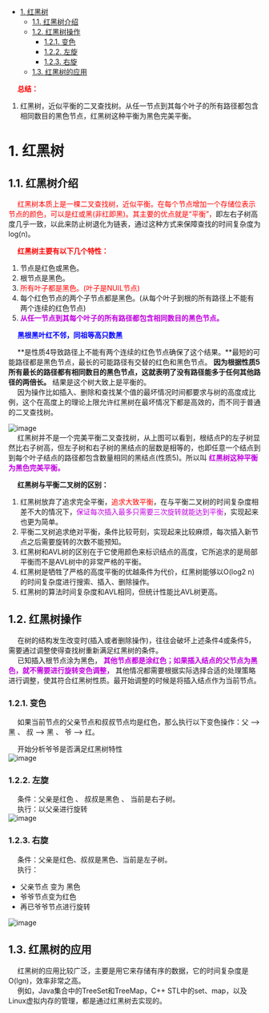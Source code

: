 
<!-- TOC -->

- [1. 红黑树](#1-红黑树)
    - [1.1. 红黑树介绍](#11-红黑树介绍)
    - [1.2. 红黑树操作](#12-红黑树操作)
        - [1.2.1. 变色](#121-变色)
        - [1.2.2. 左旋](#122-左旋)
        - [1.2.3. 右旋](#123-右旋)
    - [1.3. 红黑树的应用](#13-红黑树的应用)

<!-- /TOC -->

&emsp; **<font color = "red">总结：</font>**  
1. 红黑树，近似平衡的二叉查找树。从任一节点到其每个叶子的所有路径都包含相同数目的黑色节点，红黑树这种平衡为黑色完美平衡。  


# 1. 红黑树  
<!-- 
***30张图带你彻底理解红黑树
https://www.jianshu.com/p/e136ec79235c
** https://www.jianshu.com/p/778ca9a176b5
https://blog.csdn.net/qq_38685503/article/details/103425572
-->

## 1.1. 红黑树介绍
&emsp; <font color = "red">红黑树本质上是一棵二叉查找树，近似平衡。在每个节点增加一个存储位表示节点的颜色，可以是红或黑(非红即黑)。其主要的优点就是“平衡”，</font>即左右子树高度几乎一致，以此来防止树退化为链表，通过这种方式来保障查找的时间复杂度为 log(n)。  


&emsp; **<font color = "red">红黑树主要有以下几个特性：</font>**   
1. 节点是红色或黑色。   
2. 根节点是黑色。  
3. <font color = "red">所有叶子都是黑色。(叶子是NUIL节点)</font>  
4. 每个红色节点的两个子节点都是黑色。(从每个叶子到根的所有路径上不能有两个连续的红色节点)  
5. **<font color = "clime">从任一节点到其每个叶子的所有路径都包含相同数目的黑色节点。</font>**  

&emsp; **<font color = "blue">黑根黑叶红不邻，同祖等高只数黑</font>**    

&emsp; **是性质4导致路径上不能有两个连续的红色节点确保了这个结果。**最短的可能路径都是黑色节点，最长的可能路径有交替的红色和黑色节点。 **因为根据性质5所有最长的路径都有相同数目的黑色节点，这就表明了没有路径能多于任何其他路径的两倍长。** 结果是这个树大致上是平衡的。  
&emsp; 因为操作比如插入、删除和查找某个值的最坏情况时间都要求与树的高度成比例，这个在高度上的理论上限允许红黑树在最坏情况下都是高效的，而不同于普通的二叉查找树。     

![image](https://gitee.com/wt1814/pic-host/raw/master/images/java/function/function-6.png)  
&emsp; 红黑树并不是一个完美平衡二叉查找树，从上图可以看到，根结点P的左子树显然比右子树高，但左子树和右子树的黑结点的层数是相等的，也即任意一个结点到到每个叶子结点的路径都包含数量相同的黑结点(性质5)。所以叫 **<font color = "clime">红黑树这种平衡为黑色完美平衡。</font>**  


&emsp; **红黑树与平衡二叉树的区别：**
1. 红黑树放弃了追求完全平衡，<font color = "red">追求大致平衡</font>，在与平衡二叉树的时间复杂度相差不大的情况下，<font color = "clime">保证每次插入最多只需要三次旋转就能达到平衡</font>，实现起来也更为简单。  
2. 平衡二叉树追求绝对平衡，条件比较苛刻，实现起来比较麻烦，每次插入新节点之后需要旋转的次数不能预知。  
3. 红黑树和AVL树的区别在于它使用颜色来标识结点的高度，它所追求的是局部平衡而不是AVL树中的非常严格的平衡。  
4. 红黑树是牺牲了严格的高度平衡的优越条件为代价，红黑树能够以O(log2 n)的时间复杂度进行搜索、插入、删除操作。  
5. 红黑树的算法时间复杂度和AVL相同，但统计性能比AVL树更高。  

## 1.2. 红黑树操作  
<!-- 
在一棵AVL树中，我们通过左旋和右旋来调整由于插入和删除所造成的不平衡问题。在红黑树中，可以使用两种方式进行平衡操作：

    重新着色
    旋转

当红黑树中出现不平衡的状态，我们首先会考虑重新着色，如果重新着色依旧不能使红黑树平衡，那么就考虑旋转。

调整可以分为两类：一类是颜色调整，即改变某个节点的颜色，这种比较简单，直接将节点颜色进行转换即可；另一类是结构调整，改变检索树的结构关系。结构调整主要包含两个基本操作：左旋（Rotate Left），右旋（RotateRight）。  

红黑树操作
https://mp.weixin.qq.com/s/7qlH3OSyAs4HbDRrYmd9Qw
https://mp.weixin.qq.com/s/2_G9dKF033_suehS0Fer1w


什么是红黑树？
https://mp.weixin.qq.com/s/tnbbvgPyqz0pEpA76rn_1g
什么是红黑树？
https://mp.weixin.qq.com/s/oAyiRC_O-N5CHqAjt2va9w

-->
&emsp; 在树的结构发生改变时(插入或者删除操作)，往往会破坏上述条件4或条件5，需要通过调整使得查找树重新满足红黑树的条件。  
&emsp; 已知插入根节点涂为黑色， **<font color = "clime">其他节点都是涂红色；如果插入结点的父节点为黑色，就不需要进行旋转变色调整，</font>** 其他情况都需要根据实际选择合适的处理策略进行调整，使其符合红黑树性质。最开始调整的时候是将插入结点作为当前节点。 

### 1.2.1. 变色  
&emsp; 如果当前节点的父亲节点和叔叔节点均是红色，那么执行以下变色操作：父 --> 黑 、 叔 --> 黑 、 爷 --> 红。    

&emsp; 开始分析爷爷是否满足红黑树特性  
![image](https://gitee.com/wt1814/pic-host/raw/master/images/java/function/function-45.png)  

### 1.2.2. 左旋  
&emsp; 条件：父亲是红色 、 叔叔是黑色 、 当前是右子树。  
&emsp; 执行：以父亲进行旋转  
![image](https://gitee.com/wt1814/pic-host/raw/master/images/java/function/function-46.png)  

### 1.2.3. 右旋  
&emsp; 条件：父亲是红色、叔叔是黑色、当前是左子树。  
&emsp; 执行：

* 父亲节点 变为 黑色
* 爷爷节点变为红色
* 再已爷爷节点进行旋转

![image](https://gitee.com/wt1814/pic-host/raw/master/images/java/function/function-47.png)  


## 1.3. 红黑树的应用  
&emsp; 红黑树的应用比较广泛，主要是用它来存储有序的数据，它的时间复杂度是O(lgn)，效率非常之高。  
&emsp; 例如，Java集合中的TreeSet和TreeMap，C++ STL中的set、map，以及Linux虚拟内存的管理，都是通过红黑树去实现的。  


